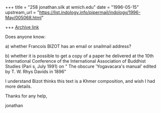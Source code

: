 +++
title = "258 jonathan.silk at wmich.edu"
date = "1996-05-15"
upstream_url = "https://list.indology.info/pipermail/indology/1996-May/005068.html"

+++
[Archive link](https://list.indology.info/pipermail/indology/1996-May/005068.html)

Does anyone know:

a)  whether Francois BIZOT has an email or snailmail address?

b)  whether it is possible to get a copy of a paper he delivered at the 10th
International Conference of the International Association of Buddhist Studies
(Pari
s, July 1991) on " The obscure 'Yogavacara's manual' edited by T. W. Rhys
Davids in 1896"

I understand Bizot thinks this text is a Khmer composition, and wish I had
more details.

Thanks for any help,

jonathan




